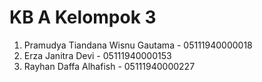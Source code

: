 # KB A Kelompok 3 
1. Pramudya Tiandana Wisnu Gautama - 05111940000018
2. Erza Janitra Devi - 05111940000153
3. Rayhan Daffa Alhafish - 05111940000227 
